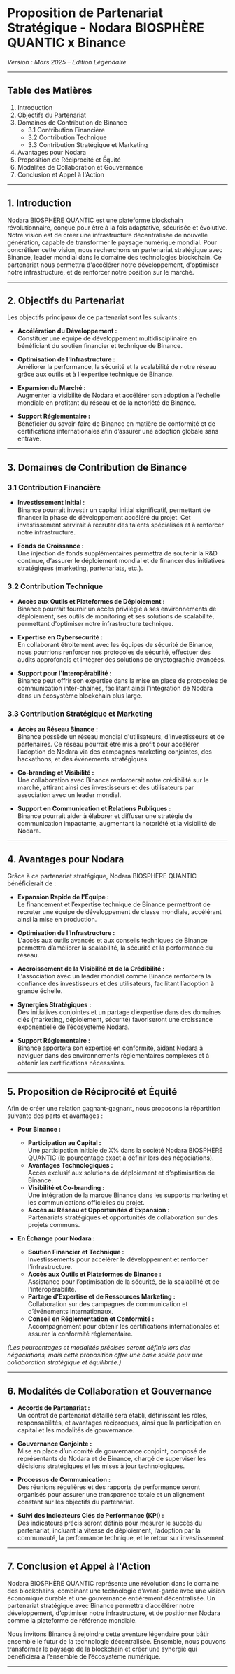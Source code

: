 # Proposition de Partenariat Stratégique - Nodara BIOSPHÈRE QUANTIC x Binance

*Version : Mars 2025 – Edition Légendaire*

---

## Table des Matières

1. Introduction
2. Objectifs du Partenariat
3. Domaines de Contribution de Binance
   - 3.1 Contribution Financière
   - 3.2 Contribution Technique
   - 3.3 Contribution Stratégique et Marketing
4. Avantages pour Nodara
5. Proposition de Réciprocité et Équité
6. Modalités de Collaboration et Gouvernance
7. Conclusion et Appel à l'Action

---

## 1. Introduction

Nodara BIOSPHÈRE QUANTIC est une plateforme blockchain révolutionnaire, conçue pour être à la fois adaptative, sécurisée et évolutive. Notre vision est de créer une infrastructure décentralisée de nouvelle génération, capable de transformer le paysage numérique mondial. Pour concrétiser cette vision, nous recherchons un partenariat stratégique avec Binance, leader mondial dans le domaine des technologies blockchain. Ce partenariat nous permettra d'accélérer notre développement, d'optimiser notre infrastructure, et de renforcer notre position sur le marché.

---

## 2. Objectifs du Partenariat

Les objectifs principaux de ce partenariat sont les suivants :

- **Accélération du Développement :**  
  Constituer une équipe de développement multidisciplinaire en bénéficiant du soutien financier et technique de Binance.
  
- **Optimisation de l'Infrastructure :**  
  Améliorer la performance, la sécurité et la scalabilité de notre réseau grâce aux outils et à l'expertise technique de Binance.
  
- **Expansion du Marché :**  
  Augmenter la visibilité de Nodara et accélérer son adoption à l'échelle mondiale en profitant du réseau et de la notoriété de Binance.
  
- **Support Réglementaire :**  
  Bénéficier du savoir-faire de Binance en matière de conformité et de certifications internationales afin d’assurer une adoption globale sans entrave.

---

## 3. Domaines de Contribution de Binance

### 3.1 Contribution Financière

- **Investissement Initial :**  
  Binance pourrait investir un capital initial significatif, permettant de financer la phase de développement accéléré du projet. Cet investissement servirait à recruter des talents spécialisés et à renforcer notre infrastructure.
  
- **Fonds de Croissance :**  
  Une injection de fonds supplémentaires permettra de soutenir la R&D continue, d’assurer le déploiement mondial et de financer des initiatives stratégiques (marketing, partenariats, etc.).

### 3.2 Contribution Technique

- **Accès aux Outils et Plateformes de Déploiement :**  
  Binance pourrait fournir un accès privilégié à ses environnements de déploiement, ses outils de monitoring et ses solutions de scalabilité, permettant d'optimiser notre infrastructure technique.
  
- **Expertise en Cybersécurité :**  
  En collaborant étroitement avec les équipes de sécurité de Binance, nous pourrions renforcer nos protocoles de sécurité, effectuer des audits approfondis et intégrer des solutions de cryptographie avancées.
  
- **Support pour l'Interopérabilité :**  
  Binance peut offrir son expertise dans la mise en place de protocoles de communication inter-chaînes, facilitant ainsi l'intégration de Nodara dans un écosystème blockchain plus large.

### 3.3 Contribution Stratégique et Marketing

- **Accès au Réseau Binance :**  
  Binance possède un réseau mondial d'utilisateurs, d'investisseurs et de partenaires. Ce réseau pourrait être mis à profit pour accélérer l’adoption de Nodara via des campagnes marketing conjointes, des hackathons, et des événements stratégiques.
  
- **Co-branding et Visibilité :**  
  Une collaboration avec Binance renforcerait notre crédibilité sur le marché, attirant ainsi des investisseurs et des utilisateurs par association avec un leader mondial.
  
- **Support en Communication et Relations Publiques :**  
  Binance pourrait aider à élaborer et diffuser une stratégie de communication impactante, augmentant la notoriété et la visibilité de Nodara.

---

## 4. Avantages pour Nodara

Grâce à ce partenariat stratégique, Nodara BIOSPHÈRE QUANTIC bénéficierait de :

- **Expansion Rapide de l’Équipe :**  
  Le financement et l’expertise technique de Binance permettront de recruter une équipe de développement de classe mondiale, accélérant ainsi la mise en production.
  
- **Optimisation de l’Infrastructure :**  
  L'accès aux outils avancés et aux conseils techniques de Binance permettra d’améliorer la scalabilité, la sécurité et la performance du réseau.
  
- **Accroissement de la Visibilité et de la Crédibilité :**  
  L'association avec un leader mondial comme Binance renforcera la confiance des investisseurs et des utilisateurs, facilitant l’adoption à grande échelle.
  
- **Synergies Stratégiques :**  
  Des initiatives conjointes et un partage d’expertise dans des domaines clés (marketing, déploiement, sécurité) favoriseront une croissance exponentielle de l’écosystème Nodara.
  
- **Support Réglementaire :**  
  Binance apportera son expertise en conformité, aidant Nodara à naviguer dans des environnements réglementaires complexes et à obtenir les certifications nécessaires.

---

## 5. Proposition de Réciprocité et Équité

Afin de créer une relation gagnant-gagnant, nous proposons la répartition suivante des parts et avantages :

- **Pour Binance :**
  - **Participation au Capital :**  
    Une participation initiale de X% dans la société Nodara BIOSPHÈRE QUANTIC (le pourcentage exact à définir lors des négociations).
  - **Avantages Technologiques :**  
    Accès exclusif aux solutions de déploiement et d’optimisation de Binance.
  - **Visibilité et Co-branding :**  
    Une intégration de la marque Binance dans les supports marketing et les communications officielles du projet.
  - **Accès au Réseau et Opportunités d’Expansion :**  
    Partenariats stratégiques et opportunités de collaboration sur des projets communs.

- **En Échange pour Nodara :**
  - **Soutien Financier et Technique :**  
    Investissements pour accélérer le développement et renforcer l’infrastructure.
  - **Accès aux Outils et Plateformes de Binance :**  
    Assistance pour l’optimisation de la sécurité, de la scalabilité et de l’interopérabilité.
  - **Partage d’Expertise et de Ressources Marketing :**  
    Collaboration sur des campagnes de communication et d’événements internationaux.
  - **Conseil en Réglementation et Conformité :**  
    Accompagnement pour obtenir les certifications internationales et assurer la conformité réglementaire.

*(Les pourcentages et modalités précises seront définis lors des négociations, mais cette proposition offre une base solide pour une collaboration stratégique et équilibrée.)*

---

## 6. Modalités de Collaboration et Gouvernance

- **Accords de Partenariat :**  
  Un contrat de partenariat détaillé sera établi, définissant les rôles, responsabilités, et avantages réciproques, ainsi que la participation en capital et les modalités de gouvernance.
  
- **Gouvernance Conjointe :**  
  Mise en place d’un comité de gouvernance conjoint, composé de représentants de Nodara et de Binance, chargé de superviser les décisions stratégiques et les mises à jour technologiques.
  
- **Processus de Communication :**  
  Des réunions régulières et des rapports de performance seront organisés pour assurer une transparence totale et un alignement constant sur les objectifs du partenariat.
  
- **Suivi des Indicateurs Clés de Performance (KPI) :**  
  Des indicateurs précis seront définis pour mesurer le succès du partenariat, incluant la vitesse de déploiement, l’adoption par la communauté, la performance technique, et le retour sur investissement.

---

## 7. Conclusion et Appel à l'Action

Nodara BIOSPHÈRE QUANTIC représente une révolution dans le domaine des blockchains, combinant une technologie d’avant-garde avec une vision économique durable et une gouvernance entièrement décentralisée. Un partenariat stratégique avec Binance permettra d’accélérer notre développement, d’optimiser notre infrastructure, et de positionner Nodara comme la plateforme de référence mondiale.

Nous invitons Binance à rejoindre cette aventure légendaire pour bâtir ensemble le futur de la technologie décentralisée. Ensemble, nous pouvons transformer le paysage de la blockchain et créer une synergie qui bénéficiera à l’ensemble de l’écosystème numérique.

---


